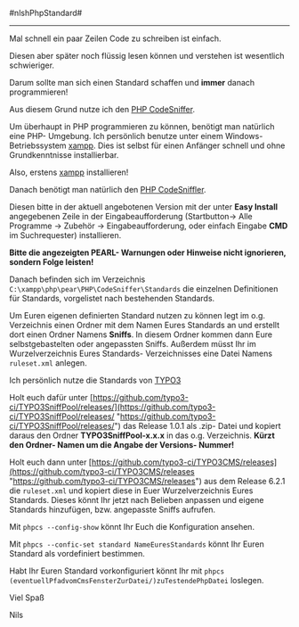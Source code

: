 #nlshPhpStandard#

----------

Mal schnell ein paar Zeilen Code zu schreiben ist einfach.

Diesen aber später noch flüssig lesen können und verstehen ist wesentlich schwieriger.

Darum sollte man sich einen Standard schaffen und **immer** danach programmieren!

Aus diesem Grund nutze ich den [PHP CodeSniffer](http://pear.php.net/package/PHP_CodeSniffer/download "PHP CodeSniffler").

Um überhaupt in PHP programmieren zu können, benötigt man natürlich eine PHP- Umgebung. Ich persönlich benutze unter einem Windows- Betriebssystem [xampp](https://www.apachefriends.org/de/index.html "xampp"). Dies ist selbst für einen Anfänger schnell und ohne Grundkenntnisse installierbar.

Also, erstens [xampp](https://www.apachefriends.org/de/index.html "xampp") installieren!

Danach benötigt man natürlich den [PHP CodeSniffler](http://pear.php.net/package/PHP_CodeSniffer/download "PHP CodeSniffler").

Diesen bitte in der aktuell angebotenen Version mit der unter **Easy Install** angegebenen Zeile in der Eingabeaufforderung (Startbutton-> Alle Programme -> Zubehör -> Eingabeaufforderung, oder einfach Eingabe **CMD** im Suchrequester) installieren.

**Bitte die angezeigten PEARL- Warnungen oder Hinweise nicht ignorieren, sondern Folge leisten!**

Danach befinden sich im Verzeichnis  `C:\xampp\php\pear\PHP\CodeSniffer\Standards` die einzelnen Definitionen für Standards, vorgelistet nach bestehenden Standards.

Um Euren eigenen definierten Standard nutzen zu können legt im o.g. Verzeichnis einen Ordner mit dem Namen Eures Standards an und erstellt dort einen Ordner Namens **Sniffs**. In diesem Ordner kommen dann Eure selbstgebastelten oder angepassten Sniffs. Außerdem müsst Ihr im Wurzelverzeichnis Eures Standards- Verzeichnisses eine Datei Namens `ruleset.xml` anlegen.

Ich persönlich nutze die Standards von [TYPO3](https://typo3.org/ "TYPO3")

Holt euch dafür unter [https://github.com/typo3-ci/TYPO3SniffPool/releases/](https://github.com/typo3-ci/TYPO3SniffPool/releases/ "https://github.com/typo3-ci/TYPO3SniffPool/releases/") das Release 1.0.1 als .zip- Datei und kopiert daraus den Ordner **TYPO3SniffPool-x.x.x** in das o.g. Verzeichnis.
**Kürzt den Ordner- Namen um die Angabe der Versions- Nummer!**

Holt euch dann unter [https://github.com/typo3-ci/TYPO3CMS/releases](https://github.com/typo3-ci/TYPO3CMS/releases "https://github.com/typo3-ci/TYPO3CMS/releases") aus dem Release 6.2.1 die `ruleset.xml` und kopiert diese in Euer Wurzelverzeichnis Eures Standards. Dieses könnt Ihr jetzt nach Belieben anpassen und eigene Standards hinzufügen, bzw. angepasste Sniffs aufrufen.

Mit `phpcs --config-show` könnt Ihr Euch die Konfiguration ansehen.

Mit `phpcs --confic-set standard NameEuresStandards` könnt Ihr Euren Standard als vordefiniert bestimmen.

Habt Ihr Euren Standard vorkonfiguriert könnt Ihr mit `phpcs (eventuellPfadvomCmsFensterZurDatei/)zuTestendePhpDatei` loslegen.

Viel Spaß

Nils



